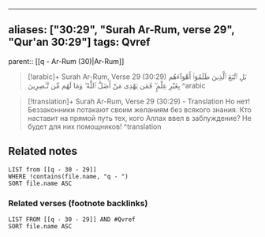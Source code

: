 
---
aliases: ["30:29", "Surah Ar-Rum, verse 29", "Qur'an 30:29"]
tags: Qvref
---

parent:: [[q - Ar-Rum (30)|Ar-Rum]]

> [!arabic]+ Surah Ar-Rum, Verse 29 (30:29)
> <span class="quran-arabic">بَلِ ٱتَّبَعَ ٱلَّذِينَ ظَلَمُوٓا۟ أَهْوَآءَهُم بِغَيْرِ عِلْمٍ ۖ فَمَن يَهْدِى مَنْ أَضَلَّ ٱللَّهُ ۖ وَمَا لَهُم مِّن نَّـٰصِرِينَ</span>
^arabic

> [!translation]+ Surah Ar-Rum, Verse 29 (30:29) - Translation
> Но нет! Беззаконники потакают своим желаниям без всякого знания. Кто наставит на прямой путь тех, кого Аллах ввел в заблуждение? Не будет для них помощников!
^translation



## Related notes
```dataview
LIST from [[q - 30 - 29]]
WHERE !contains(file.name, "q - ")
SORT file.name ASC
```

### Related verses (footnote backlinks)
```dataview
LIST FROM [[q - 30 - 29]] AND #Qvref
SORT file.name ASC
```

